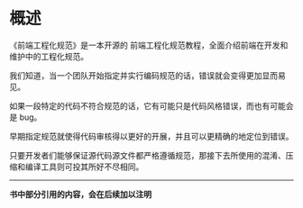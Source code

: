 # 概述

《前端工程化规范》是一本开源的 前端工程化规范教程，全面介绍前端在开发和维护中的工程化规范。

我们知道，当一个团队开始指定并实行编码规范的话，错误就会变得更加显而易见。

如果一段特定的代码不符合规范的话，它有可能只是代码风格错误，而也有可能会是 bug。

早期指定规范就使得代码审核得以更好的开展，并且可以更精确的地定位到错误。

只要开发者们能够保证源代码源文件都严格遵循规范，那接下去所使用的混淆、压缩和编译工具则可投其所好不尽相同。

---

**书中部分引用的内容，会在后续加以注明**

